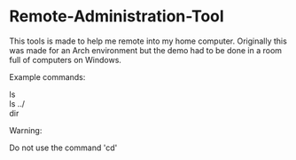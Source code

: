 # Remote-Administration-Tool
This tools is made to help me remote into my home computer.
Originally this was made for an Arch environment but the demo had to be done in a room full of computers on Windows.

Example commands:

ls<br />
ls ../ <br />
dir <br />

Warning:

Do not use the command 'cd'
